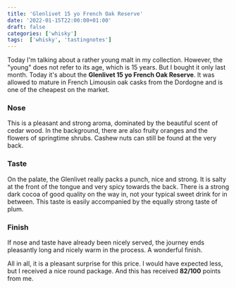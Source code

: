 ```yaml
---
title: 'Glenlivet 15 yo French Oak Reserve'
date: '2022-01-15T22:00:00+01:00'
draft: false
categories: ['whisky']
tags:  ['whisky', 'tastingnotes']
---
```


Today I'm talking about a rather young malt in my collection. However, the "young" does not refer to its age, which is 15 years. But I bought it only last month.  Today it's about the **Glenlivet 15 yo French Oak Reserve**. It was allowed to mature in French Limousin oak casks from the Dordogne and is one of the cheapest on the market.

### Nose

This is a pleasant and strong aroma, dominated by the beautiful scent of cedar wood. In the background, there are also fruity oranges and the flowers of springtime shrubs. Cashew nuts can still be found at the very back.

### Taste

On the palate, the Glenlivet really packs a punch, nice and strong. It is salty at the front of the tongue and very spicy towards the back. There is a strong dark cocoa of good quality on the way in, not your typical sweet drink for in between. This taste is easily accompanied by the equally strong taste of plum.

### Finish

If nose and taste have already been nicely served, the journey ends pleasantly long and nicely warm in the process. A wonderful finish.

All in all, it is a pleasant surprise for this price. I would have expected less, but I received a nice round package. And this has received **82/100** points from me.

